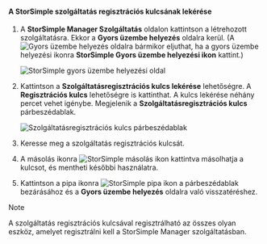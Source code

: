 <!--author=SharS last changed: 9/17/15-->


#### <a name="to-get-the-storsimple-service-registration-key"></a>A StorSimple szolgáltatás regisztrációs kulcsának lekérése
1. A **StorSimple Manager Szolgáltatás** oldalon kattintson a létrehozott szolgáltatásra. Ekkor a **Gyors üzembe helyezés** oldalra kerül. (A ![Gyors üzembe helyezés](./media/storsimple-get-service-registration-key-gov/HCS_QuickStartIcon-include.png) oldalra bármikor eljuthat, ha a gyors üzembe helyezési ikonra **StorSimple Gyors üzembe helyezési ikon** kattint.)
   
     ![StorSimple gyors üzembe helyezési oldal](./media/storsimple-get-service-registration-key-gov/HCS_ServiceQuickStart-gov-include.png)
2. Kattintson a **Szolgáltatásregisztrációs kulcs lekérése** lehetőségre. A **Regisztrációs kulcs** lehetőségre is kattinthat. A kulcs lekérése néhány percet vehet igénybe. Megjelenik a **Szolgáltatásregisztrációs kulcs** párbeszédablak.
   
     ![Szolgáltatásregisztrációs kulcs párbeszédablak](./media/storsimple-get-service-registration-key-gov/HCS_ServiceRegistrationKey-gov-include.png)
3. Keresse meg a szolgáltatás regisztrációs kulcsát.
4. A másolás ikonra ![StorSimple másolás ikon](./media/storsimple-get-service-registration-key-gov/HCS_CopyIcon-include.png) kattintva másolhatja a kulcsot, és mentheti későbbi használatra.
5. Kattintson a pipa ikonra ![StorSimple pipa ikon](./media/storsimple-get-service-registration-key-gov/HCS_CheckIcon-include.png) a párbeszédablak bezárásához és a **Gyors üzembe helyezés** oldalra való visszatéréshez.

> [!NOTE]
> A szolgáltatás regisztrációs kulcsával regisztrálható az összes olyan eszköz, amelyet regisztrálni kell a StorSimple Manager szolgáltatásban.
> 
> 

